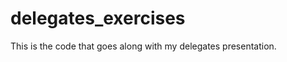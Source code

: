 delegates_exercises
===================

This is the code that goes along with my delegates presentation.
